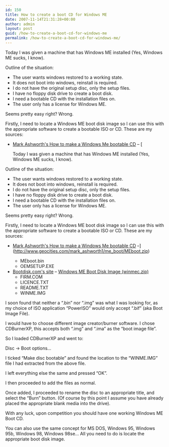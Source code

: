```yaml
---
id: 150
title: How to create a boot CD for Windows ME
date: 2007-11-14T21:31:28+00:00
author: admin
layout: post
guid: /how-to-create-a-boot-cd-for-windows-me
permalink: /how-to-create-a-boot-cd-for-windows-me/
---
```

<p class="lead">
  Today I was given a machine that has Windows ME installed (Yes, Windows ME sucks, I know).
</p>

Outline of the situation:

  * The user wants windows restored to a working state.
  * It does not boot into windows, reinstall is required.
  * I do not have the original setup disc, only the setup files.
  * I have no floppy disk drive to create a boot disk.
  * I need a bootable CD with the installation files on.
  * The user only has a license for Windows ME.

<!--more-->Seems pretty easy right? Wrong.

Firstly, I need to locate a Windows ME boot disk image so I can use this with the appropriate software to create a bootable ISO or CD. These are my sources:

  * [Mark Ashworth's How to make a Windows Me bootable CD](http://www.geocities.com/mark_ashworth1/me_boot/winmeboot.html) &#8211; [<p class="lead">
  Today I was given a machine that has Windows ME installed (Yes, Windows ME sucks, I know).
</p>

Outline of the situation:

  * The user wants windows restored to a working state.
  * It does not boot into windows, reinstall is required.
  * I do not have the original setup disc, only the setup files.
  * I have no floppy disk drive to create a boot disk.
  * I need a bootable CD with the installation files on.
  * The user only has a license for Windows ME.

<!--more-->Seems pretty easy right? Wrong.

Firstly, I need to locate a Windows ME boot disk image so I can use this with the appropriate software to create a bootable ISO or CD. These are my sources:

  * [Mark Ashworth's How to make a Windows Me bootable CD](http://www.geocities.com/mark_ashworth1/me_boot/winmeboot.html) &#8211;](http://www.geocities.com/mark_ashworth1/me_boot/MEboot.zip) </p> 
      * MEboot.bin
      * OEMSETUP.EXE
  * [Bootdisk.com's site](http://www.bootdisk.com/bootdisk.htm) &#8211; [Windows ME Boot Disk Image (winmec.zip)](http://1gighost.net/virginia/winmec.zip) 
      * FIRM.COM
      * LICENCE.TXT
      * README.TXT
      * WINME.IMG

I soon found that neither a &#8220;.bin&#8221; nor &#8220;.img&#8221; was what I was looking for, as my choice of ISO application &#8220;PowerISO&#8221; would only accept &#8220;.bif&#8221; (aka Boot Image File).

I would have to choose different image creator/burner software. I chose CDBurnerXP, this accepts both &#8220;.img&#8221; and &#8220;.ima&#8221; as the &#8220;boot image file&#8221;.

So I loaded CDBurnerXP and went to:

Disc -> Boot options&#8230;

I ticked &#8220;Make disc bootable&#8221; and found the location to the &#8220;WINME.IMG&#8221; file I had extracted from the above file.

I left everything else the same and pressed &#8220;OK&#8221;.

I then proceeded to add the files as normal.

Once added, I proceeded to rename the disc to an appropriate title, and select the &#8220;Burn&#8221; button. (Of course by this point I assume you have already placed the appropriate blank media into the drive).

With any luck, upon competition you should have one working Windows ME Boot CD.

You can also use the same concept for MS DOS, Windows 95, Windows 95b, Windows 98, Windows 98se&#8230; All you need to do is locate the appropriate boot disk image.